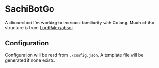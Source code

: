 # SachiBotGo

A discord bot I'm working to increase familiarity with Golang. Much of the structure is from [LordRalex/absol](https://github.com/LordRalex/absol)

## Configuration

Configuration will be read from `./config.json`. A template file will be generated if none exists.
